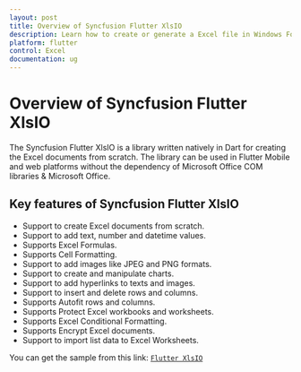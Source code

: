 ```yaml
---
layout: post
title: Overview of Syncfusion Flutter XlsIO
description: Learn how to create or generate a Excel file in Windows Forms with easy steps using Syncfusion .NET XlsIO library.
platform: flutter
control: Excel
documentation: ug
---
```


# Overview of Syncfusion Flutter XlsIO

The Syncfusion Flutter XlsIO is a library written natively in Dart for creating the Excel documents from scratch. The library can be used in Flutter Mobile and web platforms without the dependency of Microsoft Office COM libraries & Microsoft Office.

## Key features of Syncfusion Flutter XlsIO

* Support to create Excel documents from scratch.
* Support to add text, number and datetime values.
* Supports Excel Formulas.
* Supports Cell Formatting.
* Support to add images like JPEG and PNG formats.
* Support to create and manipulate charts.
* Support to add hyperlinks to texts and images.
* Support to insert and delete rows and columns.
* Supports Autofit rows and columns.
* Supports Protect Excel workbooks and worksheets.
* Supports Excel Conditional Formatting.
* Supports Encrypt Excel documents.
* Support to import list data to Excel Worksheets.

You can get the sample from this link: [`Flutter XlsIO`](https://github.com/syncfusion/flutter-examples)